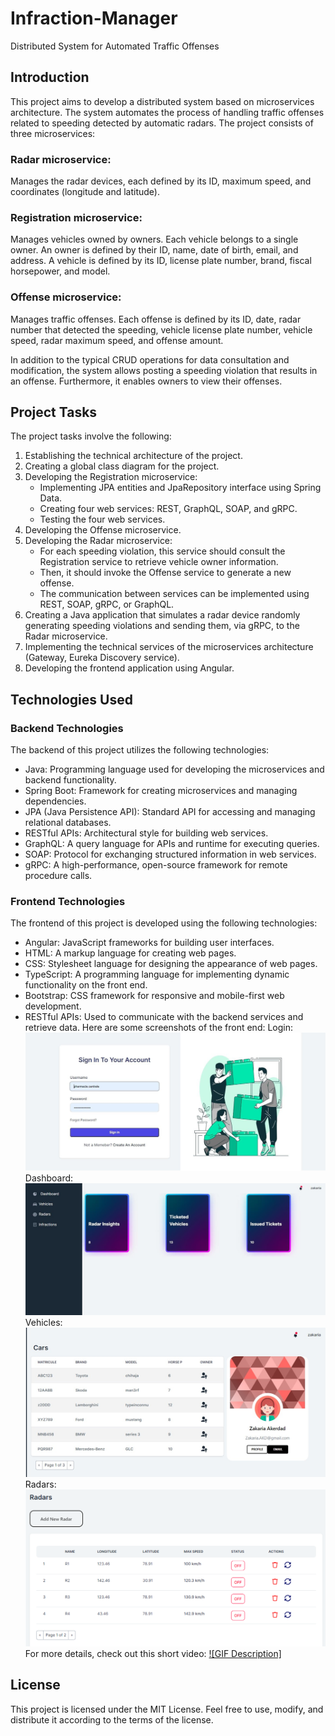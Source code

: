 # Infraction-Manager
Distributed System for Automated Traffic Offenses
## Introduction
This project aims to develop a distributed system based on microservices architecture. The system automates the process of handling traffic offenses related to speeding detected by automatic radars. The project consists of three microservices:
### Radar microservice: 
Manages the radar devices, each defined by its ID, maximum speed, and coordinates (longitude and latitude).
### Registration microservice: 
Manages vehicles owned by owners. Each vehicle belongs to a single owner. An owner is defined by their ID, name, date of birth, email, and address. A vehicle is defined by its ID, license plate number, brand, fiscal horsepower, and model.
### Offense microservice:
Manages traffic offenses. Each offense is defined by its ID, date, radar number that detected the speeding, vehicle license plate number, vehicle speed, radar maximum speed, and offense amount.

In addition to the typical CRUD operations for data consultation and modification, the system allows posting a speeding violation that results in an offense. Furthermore, it enables owners to view their offenses.

## Project Tasks
The project tasks involve the following:
1. Establishing the technical architecture of the project.
2. Creating a global class diagram for the project.
3. Developing the Registration microservice:
      * Implementing JPA entities and JpaRepository interface using Spring Data.
      * Creating four web services: REST, GraphQL, SOAP, and gRPC.
      * Testing the four web services.
4. Developing the Offense microservice.
5. Developing the Radar microservice:
      * For each speeding violation, this service should consult the Registration service to retrieve vehicle owner information.
      * Then, it should invoke the Offense service to generate a new offense.
      * The communication between services can be implemented using REST, SOAP, gRPC, or GraphQL.
6. Creating a Java application that simulates a radar device randomly generating speeding violations and sending them, via gRPC, to the Radar microservice.
7. Implementing the technical services of the microservices architecture (Gateway, Eureka Discovery service).
8. Developing the frontend application using Angular.
## Technologies Used

### Backend Technologies
The backend of this project utilizes the following technologies:
* Java: Programming language used for developing the microservices and backend functionality.
* Spring Boot: Framework for creating microservices and managing dependencies.
* JPA (Java Persistence API): Standard API for accessing and managing relational databases.
* RESTful APIs: Architectural style for building web services.
* GraphQL: A query language for APIs and runtime for executing queries.
* SOAP: Protocol for exchanging structured information in web services.
* gRPC: A high-performance, open-source framework for remote procedure calls.
  
### Frontend Technologies
The frontend of this project is developed using the following technologies:

* Angular: JavaScript frameworks for building user interfaces.
* HTML: A markup language for creating web pages.
* CSS: Stylesheet language for designing the appearance of web pages.
* TypeScript: A programming language for implementing dynamic functionality on the front end.
* Bootstrap: CSS framework for responsive and mobile-first web development.
* RESTful APIs: Used to communicate with the backend services and retrieve data.
Here are some screenshots of the front end:
Login:![Login](./ressources/login.png)
Dashboard:![Dashboard](./ressources/dashborad.png)
Vehicles:![Vehicles](./ressources/vehicles.png)
Radars:![Vehicles](./ressources/radars.png)
For more details, check out this short video:
[![GIF Description]](./ressources/gif.gif)


## License
This project is licensed under the MIT License. Feel free to use, modify, and distribute it according to the terms of the license.
  

